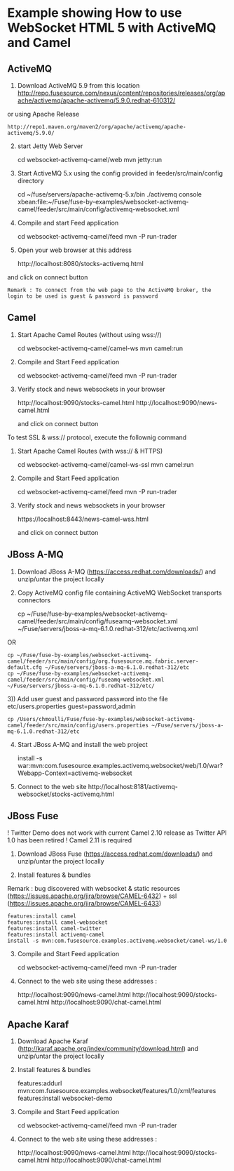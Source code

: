 # Example showing How to use WebSocket HTML 5 with ActiveMQ and Camel

## ActiveMQ

1) Download ActiveMQ 5.9 from this location
    http://repo.fusesource.com/nexus/content/repositories/releases/org/apache/activemq/apache-activemq/5.9.0.redhat-610312/

or using Apache Release

    http://repo1.maven.org/maven2/org/apache/activemq/apache-activemq/5.9.0/

2) start Jetty Web Server

    cd websocket-activemq-camel/web
    mvn jetty:run

3)  Start ActiveMQ 5.x using the config provided in feeder/src/main/config directory

    cd ~/fuse/servers/apache-activemq-5.x/bin
    ./activemq console xbean:file:~/Fuse/fuse-by-examples/websocket-activemq-camel/feeder/src/main/config/activemq-websocket.xml

4)  Compile and start Feed application

    cd websocket-activemq-camel/feed
    mvn -P run-trader

5) Open your web browser at this address

    http://localhost:8080/stocks-activemq.html

and click on connect button

    Remark : To connect from the web page to the ActiveMQ broker, the login to be used is guest & password is password

## Camel

1) Start Apache Camel Routes (without using wss://)

    cd websocket-activemq-camel/camel-ws
    mvn camel:run

2) Compile and Start Feed application

    cd websocket-activemq-camel/feed
    mvn -P run-trader

3) Verify stock and news websockets in your browser

    http://localhost:9090/stocks-camel.html
    http://localhost:9090/news-camel.html

    and click on connect button

To test SSL & wss:// protocol, execute the follownig command

1) Start Apache Camel Routes (with wss:// & HTTPS)

    cd websocket-activemq-camel/camel-ws-ssl
    mvn camel:run

2) Compile and Start Feed application

    cd websocket-activemq-camel/feed
    mvn -P run-trader

3) Verify stock and news websockets in your browser

    https://localhost:8443/news-camel-wss.html

    and click on connect button


## JBoss A-MQ

1) Download JBoss A-MQ (https://access.redhat.com/downloads/) and unzip/untar the project locally

2) Copy ActiveMQ config file containing ActiveMQ WebSocket transports connectors

    cp ~/Fuse/fuse-by-examples/websocket-activemq-camel/feeder/src/main/config/fuseamq-websocket.xml ~/Fuse/servers/jboss-a-mq-6.1.0.redhat-312/etc/activemq.xml

 OR

    cp ~/Fuse/fuse-by-examples/websocket-activemq-camel/feeder/src/main/config/org.fusesource.mq.fabric.server-default.cfg ~/Fuse/servers/jboss-a-mq-6.1.0.redhat-312/etc
    cp ~/Fuse/fuse-by-examples/websocket-activemq-camel/feeder/src/main/config/fuseamq-websocket.xml ~/Fuse/servers/jboss-a-mq-6.1.0.redhat-312/etc/

3)) Add user guest and password password into the file etc/users.properties
 guest=password,admin

    cp /Users/chmoulli/Fuse/fuse-by-examples/websocket-activemq-camel/feeder/src/main/config/users.properties ~/Fuse/servers/jboss-a-mq-6.1.0.redhat-312/etc

4) Start JBoss A-MQ and install the web project

    install -s war:mvn:com.fusesource.examples.activemq.websocket/web/1.0/war\?Webapp-Context=activemq-websocket

5) Connect to the web site http://localhost:8181/activemq-websocket/stocks-activemq.html

## JBoss Fuse

! Twitter Demo does not work with current Camel 2.10 release as Twitter API 1.0 has been retired
! Camel 2.11 is required

1) Download JBoss Fuse (https://access.redhat.com/downloads/) and unzip/untar the project locally

2) Install features & bundles

Remark : bug discovered with websocket & static resources (https://issues.apache.org/jira/browse/CAMEL-6432) + ssl (https://issues.apache.org/jira/browse/CAMEL-6433)

    features:install camel
    features:install camel-websocket
    features:install camel-twitter
    features:install activemq-camel
    install -s mvn:com.fusesource.examples.activemq.websocket/camel-ws/1.0

3) Compile and Start Feed application

    cd websocket-activemq-camel/feed
    mvn -P run-trader

3) Connect to the web site using these addresses :

    http://localhost:9090/news-camel.html
    http://localhost:9090/stocks-camel.html
    http://localhost:9090/chat-camel.html


## Apache Karaf

1) Download Apache Karaf (http://karaf.apache.org/index/community/download.html) and unzip/untar the project locally

2) Install features & bundles

    features:addurl mvn:com.fusesource.examples.websocket/features/1.0/xml/features
    features:install websocket-demo

3) Compile and Start Feed application

    cd websocket-activemq-camel/feed
    mvn -P run-trader

3) Connect to the web site using these addresses :

    http://localhost:9090/news-camel.html
    http://localhost:9090/stocks-camel.html
    http://localhost:9090/chat-camel.html
